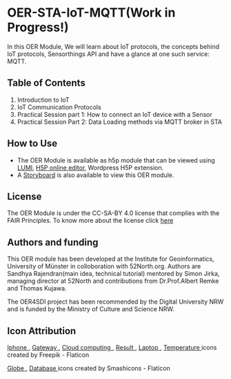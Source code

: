 # OER-STA-IoT-MQTT(Work in Progress!)

In this OER Module, We will learn about IoT protocols, the concepts behind IoT protocols, Sensorthings API and have a glance at one such service: MQTT.

## Table of Contents

1. Introduction to IoT 
2. IoT Communication Protocols
3. Practical Session part 1: How to connect an IoT device with a Sensor
4. Practical Session Part 2: Data Loading methods via MQTT broker in STA

## How to Use
+ The OER Module is available as h5p module that can be viewed using [LUMI](https://app.lumi.education/), [H5P online editor](https://h5p.org/node/add/h5p-content), Wordpress H5P extension.
+ A [Storyboard](Storyboard.MD) is also available to view this OER module.

## License
The OER Module is under the CC-SA-BY 4.0 license that complies with the FAIR Principles. To know more about the license click [here](LICENSE.MD)

## Authors and funding
This OER module has been developed at the Institute for Geoinformatics, University of Münster in colloboration with 52North.org. Authors are Sandhya Rajendran(main idea, technical tutorial) mentored by Simon Jirka, managing director at 52North and contributions from Dr.Prof.Albert Remke and Thomas Kujawa.

The OER4SDI project has been recommended by the Digital University NRW and is funded by the Ministry of Culture and Science NRW.

## Icon Attribution
<a href="https://www.flaticon.com/free-icons/iphone" title="iphone icons">Iphone </a>, <a href="https://www.flaticon.com/free-icons/gateway" title="gateway icons">Gateway </a>, <a href="https://www.flaticon.com/free-icons/cloud-computing" title="cloud computing icons">Cloud computing </a>, <a href="https://www.flaticon.com/free-icons/result" title="result icons">Result </a>, <a href="https://www.flaticon.com/free-icons/laptop" title="laptop icons">Laptop </a>, <a href="https://www.flaticon.com/free-icons/temperature" title="temperature icons">Temperature </a> icons created by Freepik - Flaticon

<a href="https://www.flaticon.com/free-icons/globe" title="globe icons">Globe </a>, <a href="https://www.flaticon.com/free-icons/database" title="database icons">Database </a> icons  created by Smashicons - Flaticon

